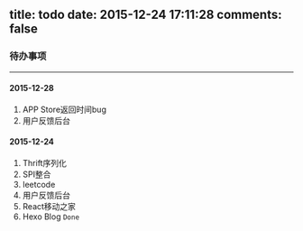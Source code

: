 title: todo
date: 2015-12-24 17:11:28
comments: false
---
### 待办事项
---
#### 2015-12-28
1. APP Store返回时间bug
2. 用户反馈后台

#### 2015-12-24
1. Thrift序列化
2. SPI整合
3. leetcode
4. 用户反馈后台
5. React移动之家
6. Hexo Blog `Done`
